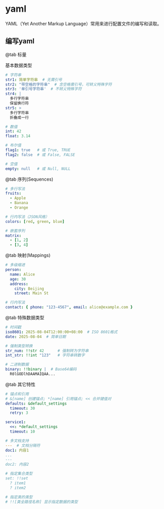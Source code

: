 # yaml

YAML（Yet Another Markup Language）常用来进行配置文件的编写和读取。



## 编写yaml



@tab 标量

基本数据类型

~~~yaml
# 字符串
str1: 简单字符串  # 无需引号
str2: "带空格的字符串"  # 含空格需引号，可转义特殊字符
str3: '单引号字符串'  # 不转义特殊字符
str4: |
  多行字符串
  保留换行符
str5: >
  多行字符串
  折叠成一行

# 数值
int: 42
float: 3.14

# 布尔值
flag1: true   # 或 True, TRUE
flag2: false  # 或 False, FALSE

# 空值
empty: null   # 或 Null, NULL

~~~



@tab 序列(Sequences)

~~~yaml
# 多行写法
fruits:
  - Apple
  - Banana
  - Orange

# 行内写法（JSON风格）
colors: [red, green, blue]

# 嵌套序列
matrix:
  - [1, 2]
  - [3, 4]

~~~



@tab 映射(Mappings)

~~~yaml
# 多级缩进
person:
  name: Alice
  age: 30
  address:
    city: Beijing
    street: Main St

# 行内写法
contact: { phone: "123-4567", email: alice@example.com }

~~~



@tab 特殊数据类型

~~~yaml
# 时间戳
iso8601: 2025-08-04T12:00:00+08:00  # ISO 8601格式
date: 2025-08-04  # 简单日期

# 强制类型转换
str_num: !!str 42      # 强制转为字符串
int_str: !!int "123"   # 字符串转数字

# 二进制数据
binary: !!binary |  # Base64编码
  R0lGODlhDAAMAIQAA...

~~~



@tab 其它特性

~~~yaml
# 锚点和引用
# &[name] 创建锚点; *[name] 引用锚点; << 合并键值对
defaults: &default_settings
  timeout: 30
  retry: 3

service1:
  <<: *default_settings
  timeout: 10

# 多文档支持
---  # 文档分隔符
doc1: 内容1
...
---
doc2: 内容2

# 指定集合类型
set: !!set
  ? item1
  ? item2 

# 指定类的类型
# !![类全路径名称] 显示指定数据的类型 

~~~

